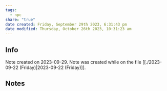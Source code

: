 ```yaml
---
tags:
  - npc
share: "true"
date created: Friday, September 29th 2023, 6:31:43 pm
date modified: Thursday, October 26th 2023, 10:31:23 am
---
```


## Info
Note created on 2023-09-29.
Note was created while on the file [[./2023-09-22 (Friday)|2023-09-22 (Friday)]].
## Notes
